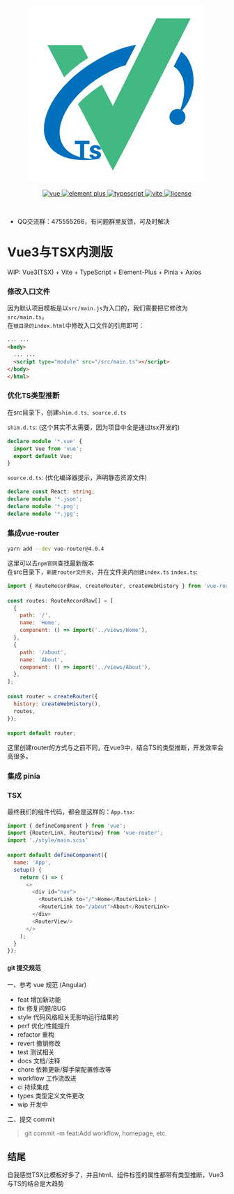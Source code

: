 <div align="center">
	<img src="./src/assets/logo.png">
	<p align="center">
	    <a href="https://v3.vuejs.org/" target="_blank">
	        <img src="https://img.shields.io/badge/vue.js-vue3.x-green" alt="vue">
	    </a>
	    <a href="https://element-plus.gitee.io/#/zh-CN/component/changelog" target="_blank">
	        <img src="https://img.shields.io/badge/element--plus-%3E2.0.0-blue" alt="element plus">
	    </a>
		<a href="https://www.tslang.cn/" target="_blank">
	        <img src="https://img.shields.io/badge/typescript-%3E4.0.0-blue" alt="typescript">
	    </a>
		<a href="https://vitejs.dev/" target="_blank">
		    <img src="https://img.shields.io/badge/vite-%3E3.0.0-yellow" alt="vite">
		</a>
		<a href="#" target="_blank">
		    <img src="https://img.shields.io/badge/license-MIT-success" alt="license">
		</a>
	</p>
	<p>&nbsp;</p>
</div>

- QQ交流群：475555266，有问题群里反馈，可及时解决

# Vue3与TSX内测版
WIP: Vue3(TSX) + Vite + TypeScript + Element-Plus + Pinia + Axios
### 修改入口文件
因为默认项目模板是以`src/main.js`为入口的，我们需要把它修改为`src/main.ts`。  
在`根目录的index.html`中修改入口文件的引用即可：
```html
... ...
<body>
  ... ...
  <script type="module" src="/src/main.ts"></script>
</body>
</html>

```

### 优化TS类型推断
在src目录下，创建`shim.d.ts、source.d.ts`  

`shim.d.ts`: (这个其实不太需要，因为项目中全是通过tsx开发的)
```ts
declare module '*.vue' {
  import Vue from 'vue';
  export default Vue;
}
```
`source.d.ts`: (优化编译器提示，声明静态资源文件)
```ts
declare const React: string;
declare module '*.json';
declare module '*.png';
declare module '*.jpg';
```

### 集成vue-router
```bash
yarn add --dev vue-router@4.0.4
```
这里可以去`npm官网`查找最新版本  
在src目录下，`新建router文件夹`，并在文件夹内`创建index.ts`
`index.ts`:
```js
import { RouteRecordRaw, createRouter, createWebHistory } from 'vue-router';

const routes: RouteRecordRaw[] = [
  {
    path: '/',
    name: 'Home',
    component: () => import('../views/Home'),
  },
  {
    path: '/about',
    name: 'About',
    component: () => import('../views/About'),
  },
];

const router = createRouter({
  history: createWebHistory(),
  routes,
});

export default router;

```  
这里创建router的方式与之前不同，在vue3中，结合TS的类型推断，开发效率会高很多。  

### 集成 pinia

### TSX
最终我们的组件代码，都会是这样的：`App.tsx`:  
```js
import { defineComponent } from 'vue';
import {RouterLink, RouterView} from 'vue-router';
import './style/main.scss'

export default defineComponent({
  name: 'App',
  setup() {
    return () => (
      <>
        <div id="nav">
          <RouterLink to="/">Home</RouterLink> |
          <RouterLink to="/about">About</RouterLink>
        </div>
        <RouterView/>
      </>
    );
  }
});
```  

#### git 提交规范

一、参考 vue 规范 (Angular)

- feat 增加新功能
- fix 修复问题/BUG
- style 代码风格相关无影响运行结果的
- perf 优化/性能提升
- refactor 重构
- revert 撤销修改
- test 测试相关
- docs 文档/注释
- chore 依赖更新/脚手架配置修改等
- workflow 工作流改进
- ci 持续集成
- types 类型定义文件更改
- wip 开发中

二、提交 commit

>git commit -m feat:Add workflow, homepage, etc.

## 结尾
自我感觉TSX比模板好多了，并且html、组件标签的属性都带有类型推断，Vue3与TS的结合是大趋势
